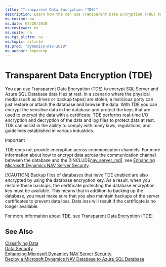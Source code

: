 ```yaml
---
title: "Transparent Data Encryption (TDE)"
description: Learn how the can use Transparent Data Encryption (TDE) to encrypt SQL Server and Azure SQL Database data files at rest.
ms.custom: na
ms.date: 04/26/2018
ms.reviewer: na
ms.suite: na
ms.tgt_pltfrm: na
ms.topic: article
ms.prod: "dynamics-nav-2018"
ms.author: kepontop
---
```

# Transparent Data Encryption (TDE)
You can use Transparent Data Encryption (TDE) to encrypt SQL Server and Azure SQL Database data files at rest. In a scenario where the physical media (such as drives or backup tapes) are stolen, a malicious party can just restore or attach the database and browse the data. With TDE you can encrypt the sensitive data in the database and protect the keys that are used to encrypt the data with a certificate. TDE performs real-time I/O encryption and decryption of the data and log files to protect data at rest. TDE can assist in the ability to comply with many laws, regulations, and guidelines established in various industries. 

> [!IMPORTANT]
> TDE does not provide encryption across communication channels. For more information about how to encrypt data across the communication channel between the database and the [!INCLUDE[nav_server_md](includes/nav_server_md.md)], see  [Enhancing Microsoft Dynamics NAV Server Security](Enhancing-Microsoft-Dynamics-NAV-Server-Security.md).
> 
> [!CAUTION]
> Backup files of databases that have TDE enabled are also encrypted by using the database encryption key. As a result, when you restore these backups, the certificate protecting the database encryption key must be available. This means that in addition to backing up the database, you must make sure that you also maintain backups of the server certificates to prevent data loss. Data loss will result if the certificate is no longer available.

For more information about TDE, see [Transparent Data Encryption (TDE)](/sql/relational-databases/security/encryption/transparent-data-encryption)

## See Also  
 [Classifying Data](classifying-data.md)   
 [Data Security](data-security.md)  
 [Enhancing Microsoft Dynamics NAV Server Security](Enhancing-Microsoft-Dynamics-NAV-Server-Security.md)   
 [Deploy a Microsoft Dynamics NAV Database to Azure SQL Database](how-to--deploy-a-microsoft-dynamics-nav-database-to-azure-sql-database.md)  

